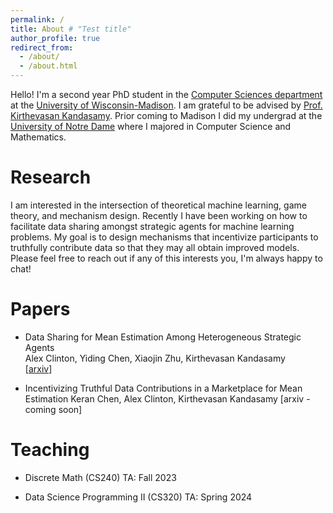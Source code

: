 ```yaml
---
permalink: /
title: About # "Test title"
author_profile: true
redirect_from: 
  - /about/
  - /about.html
---
```


Hello! I'm a second year PhD student in the [Computer Sciences department]((https://www.cs.wisc.edu)) at the [University of Wisconsin-Madison](https://www.wisc.edu). I am grateful to be advised by [Prof. Kirthevasan Kandasamy](https://pages.cs.wisc.edu/~kandasamy/index.html). Prior coming to Madison I did my undergrad at the [University of Notre Dame](https://www.nd.edu) where I majored in Computer Science and Mathematics. 

Research
======
I am interested in the intersection of theoretical machine learning, game theory, and mechanism design. Recently I have been working on how to facilitate data sharing amongst strategic agents for machine learning problems. My goal is to design mechanisms that incentivize participants to truthfully contribute data so that they may all obtain improved models. Please feel free to reach out if any of this interests you, I'm always happy to chat!

Papers
======

- Data Sharing for Mean Estimation Among Heterogeneous Strategic Agents  
  Alex Clinton, Yiding Chen, Xiaojin Zhu, Kirthevasan Kandasamy  
  [[arxiv](https://arxiv.org/abs/2407.15881)]

- Incentivizing Truthful Data Contributions in a Marketplace for Mean Estimation
  Keran Chen, Alex Clinton, Kirthevasan Kandasamy
  [arxiv - coming soon]

Teaching
======

- Discrete Math (CS240) TA: Fall 2023

- Data Science Programming II (CS320) TA: Spring 2024
